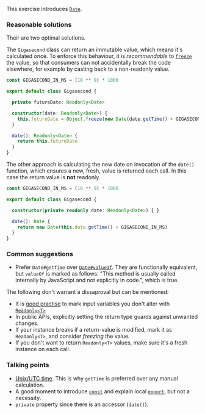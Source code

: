 This exercise introduces [`Date`][ref-date].

### Reasonable solutions

Their are two optimal solutions. 

The `Gigasecond` class can return an  immutable value, which means it's 
calculated once. To enforce this behaviour, it is _recommendable_ to [`freeze`][ref-freeze]
the value, so that consumers can not accidentally break the code elsewhere,
for example by casting back to a non-readonly value.

```typescript
const GIGASECOND_IN_MS = (10 ** 9) * 1000

export default class Gigasecond {

  private futureDate: Readonly<Date>

  constructor(date: Readonly<Date>) {
    this.futureDate = Object.freeze(new Date(date.getTime() + GIGASECOND_IN_MS))
  }

  date(): Readonly<Date> {
    return this.futureDate
  }
}
```

The other approach is calculating the new date on invocation of the `date()`
function, which ensures a new, fresh, value is returned each call. In this case
the return value is **not** readonly.

```typescript
const GIGASECOND_IN_MS = (10 ** 9) * 1000

export default class Gigasecond {

  constructor(private readonly date: Readonly<Date>) { }

  date(): Date {
    return new Date(this.date.getTime() + GIGASECOND_IN_MS)
  }
}
```

### Common suggestions

- Prefer `Date#getTime` over [`Date#valueOf`][ref-value-of]. They are functionally equivalent, but
  `valueOf` is marked as follows: "This method is usually called internally by JavaScript and not explicitly in code.",
  which is true.
  
The following don't warrant a dissaproval but can be mentioned:

- It is [good practise][ref-common-mistakes] to mark input variables you don't alter with [`Readonly<T>`][ref-mapped-types]
- In public APIs, explicitly setting the return type guards against unwanted changes.
- If your instance breaks if a return-value is modified, mark it as `Readonly<T>`, and consider _freezing_ the value.
- If you don't want to return `Readonly<T>` values, make sure it's a fresh instance on each call.

### Talking points

- [Unix/UTC time][wiki-unix]. This is why `getTime` is preferred over any manual calculation.
- A good moment to introduce [`const`][ref-const] and explain local [`export`][ref-export], but not a necessity.
- `private` property since there is an accessor (`date()`).

[wiki-unix]: https://en.wikipedia.org/wiki/Unix_time
[ref-const]: https://developer.mozilla.org/en-US/docs/Web/JavaScript/Reference/Statements/const
[ref-export]: https://developer.mozilla.org/en-US/docs/web/javascript/reference/statements/export
[ref-mapped-types]: https://www.typescriptlang.org/docs/handbook/advanced-types.html#mapped-types
[ref-value-of]: https://developer.mozilla.org/en-US/docs/Web/JavaScript/Reference/Global_Objects/Date/valueOf
[ref-common-mistakes]: https://github.com/DefinitelyTyped/DefinitelyTyped#common-mistakes
[ref-freeze]: https://developer.mozilla.org/en-US/docs/Web/JavaScript/Reference/Global_Objects/Object/freeze
[ref-date]: https://developer.mozilla.org/en-US/docs/Web/JavaScript/Reference/Global_Objects/Date
